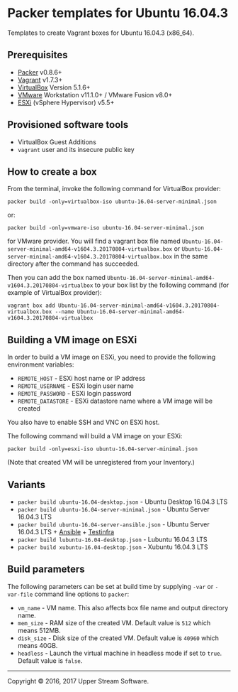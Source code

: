 # Packer templates for Ubuntu 16.04.3

Templates to create Vagrant boxes for Ubuntu 16.04.3 (x86_64).


## Prerequisites

* [Packer] v0.8.6+
* [Vagrant] v1.7.3+
* [VirtualBox] Version 5.1.6+
* [VMware] Workstation v11.1.0+ / VMware Fusion v8.0+
* [ESXi] (vSphere Hypervisor) v5.5+

[ESXi]: http://www.vmware.com/products/vsphere-hypervisor
        "Free VMware vSphere Hypervisor, Free Virtualization (ESXi)"
[Packer]: https://www.packer.io/ "Packer by HashiCorp"
[Vagrant]: https://www.vagrantup.com/ "Vagrant"
[VirtualBox]: https://www.virtualbox.org/ "Oracle VM VirtualBox"
[VMware]: http://www.vmware.com/ "VMware Virtualization for Desktop &amp; Server, Application, Public &amp; Hybrid Clouds"


## Provisioned software tools

* VirtualBox Guest Additions
* `vagrant` user and its insecure public key


## How to create a box

From the terminal, invoke the following command for VirtualBox provider:

    packer build -only=virtualbox-iso ubuntu-16.04-server-minimal.json

or:

    packer build -only=vmware-iso ubuntu-16.04-server-minimal.json

for VMware provider.
You will find a vagrant box file named `Ubuntu-16.04-server-minimal-amd64-v1604.3.20170804-virtualbox.box`
or `Ubuntu-16.04-server-minimal-amd64-v1604.3.20170804-virtualbox.box`
in the same directory after the command has succeeded.

Then you can add the box named `Ubuntu-16.04-server-minimal-amd64-v1604.3.20170804-virtualbox` to your box list
by the following command (for example of VirtualBox provider):

    vagrant box add Ubuntu-16.04-server-minimal-amd64-v1604.3.20170804-virtualbox.box --name Ubuntu-16.04-server-minimal-amd64-v1604.3.20170804-virtualbox


## Building a VM image on ESXi

In order to build a VM image on ESXi, you need to provide the following environment variables:

* `REMOTE_HOST` - ESXi host name or IP address
* `REMOTE_USERNAME` - ESXi login user name
* `REMOTE_PASSWORD` - ESXi login password
* `REMOTE_DATASTORE` - ESXi datastore name where a VM image will be created

You also have to enable SSH and VNC on ESXi host.

The following command will build a VM image on your ESXi:

    packer build -only=esxi-iso ubuntu-16.04-server-minimal.json

(Note that created VM will be unregistered from your Inventory.)


## Variants

* `packer build ubuntu-16.04-desktop.json` - Ubuntu Desktop 16.04.3 LTS
* `packer build ubuntu-16.04-server-minimal.json` - Ubuntu Server 16.04.3 LTS
* `packer build ubuntu-16.04-server-ansible.json` - Ubuntu Server 16.04.3 LTS + [Ansible] + [Testinfra]
* `packer build lubuntu-16.04-desktop.json` - Lubuntu 16.04.3 LTS
* `packer build xubuntu-16.04-desktop.json` - Xubuntu 16.04.3 LTS

[Ansible]: https://www.ansible.com/ "Ansible is Simple IT Automation"
[Testinfra]: https://testinfra.readthedocs.io/en/latest/ "Testinfra test your infrastructure &mdash; testinfra 1.6.4 documentation"


## Build parameters

The following parameters can be set at build time by supplying `-var` or `-var-file` command line options to `packer`:

* `vm_name` - VM name.  This also affects box file name and output directory name.
* `mem_size` - RAM size of the created VM.  Default value is `512` which means 512MB.
* `disk_size` - Disk size of the created VM.  Default value is `40960` which means 40GB.
* `headless` - Launch the virtual machine in headless mode if set to `true`.  Default value is `false`.

- - -

Copyright &copy; 2016, 2017 Upper Stream Software.
